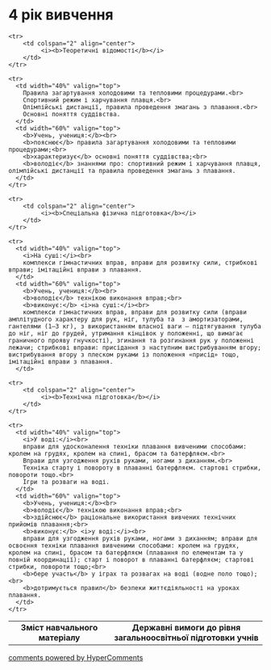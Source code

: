 <div id="hypercomments_widget" class="js-hypercomments-widget invisible"></div>

4 рік вивчення
=============================

<table>
  <body>
    <tr>
      <td width="40%" align="center">
        <b>Зміст навчального матеріалу</b>
      </td>
      <td width="60%" align="center" valign="top">
        <b>Державні вимоги до рівня загальноосвітньої підготовки учнів</b>
      </td>
    </tr>

    <tr>
    	<td colspan="2" align="center">
    		 <i><b>Теоретичні відомості</b></i>
    	</td>
    </tr>

    <tr>
      <td width="40%" valign="top">
        Правила загартування холодовими та тепловими процедурами.<br>
		Спортивний режим і харчування плавця.<br>
		Олімпійські дистанції, правила проведення змагань з плавання.<br>
		Основні поняття суддівства.
      </td>
      <td width="60%" valign="top">
        <b>Учень, учениця:</b><br>
        <b>пояснює</b> правила загартування холодовими та тепловими процедурами;<br>
        <b>характеризує</b> основні поняття суддівства;<br>
        <b>володіє</b> знаннями про: спортивний режим і харчування плавця, олімпійські дистанції та правила проведення змагань з плавання.
      </td>
    </tr>

    <tr>
    	<td colspan="2" align="center">
    		 <i><b>Спеціальна фізична підготовка</b></i>
    	</td>
    </tr>

    <tr>
      <td width="40%" valign="top">
        <i>На суші:</i><br>
        комплекси гімнастичних вправ, вправи для розвитку сили, стрибкові вправи; імітаційні вправи з плавання.
      </td>
      <td width="60%" valign="top">
        <b>Учень, учениця:</b><br>
        <b>володіє</b> технікою виконання вправ;<br>
        <b>виконує:</b> <i>на суші:</i><br>
        комплекси гімнастичних вправ, вправи для розвитку сили (вправи амплітудного характеру для рук, ніг, тулуба та  з амортизаторами, гантелями (1–3 кг), з використанням власної ваги – підтягування тулуба до ніг, ніг до грудей, утримання кінцівок у положенні, що вимагає граничного прояву гнучкості), згинання та розгинання рук у положенні лежачи; стрибкові вправи: присідання з наступним вистрибуванням вгору; вистрибування вгору з плеском руками із положення «присід» тощо,  імітаційні вправи з плавання.
      </td>

    <tr>
    	<td colspan="2" align="center">
    		 <i><b>Технічна підготовка</b></i>
    	</td>
    </tr>

    <tr>
      <td width="40%" valign="top">
        <i>У воді:</i><br> 
		вправи для удосконалення техніки плавання вивченими способами: кролем на грудях, кролем на спині, брасом та батерфляєм.<br>
		Вправи для узгодження рухів руками, ногами з диханням.<br>
		Техніка старту і повороту в плаванні батерфляєм. стартові стрибки, повороти тощо.<br>
		Ігри та розваги на воді.
      </td>
      <td width="60%" valign="top">
        <b>Учень, учениця:</b><br>
        <b>володіє</b> технікою виконання вправ;<br>
        <b>здійснює</b> раціональне використання вивчених технічних прийомів плавання;<br>
        <b>виконує:</b> <i>у воді:</i><br>
        вправи для узгодження рухів руками, ногами з диханням; вправи для освоєння техніки плавання вивченими способами: кролем на грудях, кролем на спині, брасом та батерфляєм (плавання по елементам та у повній координації); старт і поворот в плаванні батерфляєм; стартові стрибки, повороти тощо;<br>
        <b>бере участь</b> у іграх та розвагах на воді (водне поло тощо);<br>
		<b>дотримується правил</b> безпеки життєдіяльності на уроках плавання.
      </td>
    </tr>
  </body>
</table>

<div class="js-hypercomments-container">
    <a href="http://hypercomments.com" class="hc-link" title="comments widget">comments powered by HyperComments</a>
</div>